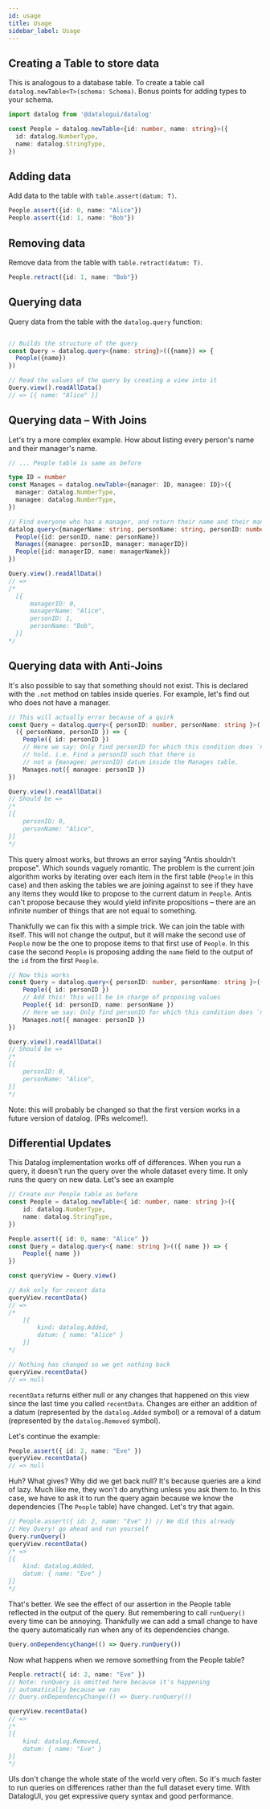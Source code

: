 ```yaml
---
id: usage
title: Usage
sidebar_label: Usage
---
```


## Creating a Table to store data

This is analogous to a database table. To create a table call `datalog.newTable<T>(schema: Schema)`. Bonus points for adding types to your schema.

```ts
import datalog from '@datalogui/datalog'

const People = datalog.newTable<{id: number, name: string}>({
  id: datalog.NumberType,
  name: datalog.StringType,
})
```

## Adding data

Add data to the table with `table.assert(datum: T)`.
```ts
People.assert({id: 0, name: "Alice"})
People.assert({id: 1, name: "Bob"})
```

## Removing data

Remove data from the table with `table.retract(datum: T)`.
```ts
People.retract({id: 1, name: "Bob"})
```

## Querying data

Query data from the table with the `datalog.query` function:
```ts

// Builds the structure of the query
const Query = datalog.query<{name: string}>(({name}) => {
  People({name})
})

// Read the values of the query by creating a view into it
Query.view().readAllData()
// => [{ name: "Alice" }]

```

## Querying data – With Joins

Let's try a more complex example. How about listing every person's name and their manager's name.

```ts
// ... People table is same as before

type ID = number
const Manages = datalog.newTable<{manager: ID, managee: ID}>({
  manager: datalog.NumberType,
  managee: datalog.NumberType,
})

// Find everyone who has a manager, and return their name and their manager's name
datalog.query<{managerName: string, personName: string, personID: number, managerID: number}>(({managerName, personName, managerID, personID}) => {
  People({id: personID, name: personName})
  Manages({managee: personID, manager: managerID})
  People({id: managerID, name: managerNamek})
})

Query.view().readAllData()
// =>
/*
  [{
      managerID: 0,
      managerName: "Alice",
      personID: 1,
      personName: "Bob",
  }]
*/

```

## Querying data with Anti-Joins

It's also possible to say that something should not exist. This is declared with the `.not` method on tables inside queries. For example, let's find out who does not have a manager.

```ts
// This will actually error because of a quirk
const Query = datalog.query<{ personID: number, personName: string }>(
  ({ personName, personID }) => {
    People({ id: personID })
    // Here we say: Only find personID for which this condition does `not`
    // hold. i.e. Find a personID such that there is
    // not a {managee: personID} datum inside the Manages table.
    Manages.not({ managee: personID })
})

Query.view().readAllData()
// Should be =>
/*
[{
    personID: 0,
    personName: "Alice",
}]
*/
```

This query almost works, but throws an error saying "Antis shouldn't propose".
Which sounds vaguely romantic. The problem is the current join algorithm
works by iterating over each item in the first table (`People` in this
case) and then asking the tables we are joining against to see if they have any items
they would like to propose to the current datum in `People`. Antis can't propose
because they would yield infinite propositions – there are an infinite number of
things that are not equal to something.

Thankfully we can fix this with a simple trick. We can join the table with itself. This will not change the output, but it will make the second use of `People` now be the one to propose items to that first use of `People`. In this case the second `People` is proposing adding the `name` field to the output of the `id` from the first `People`.


```ts
// Now this works
const Query = datalog.query<{ personID: number, personName: string }>(({ personName, personID }) => {
    People({ id: personID })
    // Add this! This will be in charge of proposing values
    People({ id: personID, name: personName })
    // Here we say: Only find personID for which this condition does `not` hold. i.e. Find a personID such that there is not a managee: personID datum inside the Manages table.
    Manages.not({ managee: personID })
})

Query.view().readAllData()
// Should be =>
/*
[{
    personID: 0,
    personName: "Alice",
}]
*/
```

Note: this will probably be changed so that the first version works in a future version of datalog. (PRs welcome!).

## Differential Updates

This Datalog implementation works off of differences. When you run a query, it doesn't run the query over the whole dataset every time. It only runs the query on new data. Let's see an example

```ts
// Create our People table as before
const People = datalog.newTable<{ id: number, name: string }>({
    id: datalog.NumberType,
    name: datalog.StringType,
})

People.assert({ id: 0, name: "Alice" })
const Query = datalog.query<{ name: string }>(({ name }) => {
    People({ name })
})

const queryView = Query.view()

// Ask only for recent data
queryView.recentData()
// =>
/*
    [{
        kind: datalog.Added,
        datum: { name: "Alice" }
    }]
*/

// Nothing has changed so we get nothing back
queryView.recentData()
// => null
```

`recentData` returns either null or any changes that happened on this view
since the last time you called `recentData`. Changes are either an addition of
a datum (represented by the `datalog.Added` symbol) or a removal of a datum
(represented by the `datalog.Removed` symbol).

Let's continue the example:
```ts
People.assert({ id: 2, name: "Eve" })
queryView.recentData()
// => null
```

Huh? What gives? Why did we get back null? It's because queries are a kind of
lazy. Much like me, they won't do anything unless you ask them to. In this
case, we have to ask it to run the query again because we know the dependencies
(The `People` table) have changed. Let's try that again.
```ts
// People.assert({ id: 2, name: "Eve" }) // We did this already
// Hey Query! go ahead and run yourself
Query.runQuery()
queryView.recentData()
/* =>
[{
    kind: datalog.Added,
    datum: { name: "Eve" }
}]
*/
```

That's better. We see the effect of our assertion in the People table reflected
in the output of the query. But remembering to call `runQuery()` every time can
be annoying. Thankfully we can add a small change to have the query
automatically run when any of its dependencies change.

```ts
Query.onDependencyChange(() => Query.runQuery())
```

Now what happens when we remove something from the People table?

```ts
People.retract({ id: 2, name: "Eve" })
// Note: runQuery is omitted here because it's happening
// automatically because we ran
// Query.onDependencyChange(() => Query.runQuery())

queryView.recentData()
// =>
/*
[{
    kind: datalog.Removed,
    datum: { name: "Eve" }
}]
*/

```



UIs don't change the whole state of the world very often. So it's much faster
to run queries on differences rather than the full dataset every time. With DatalogUI, you get
expressive query syntax and good performance.